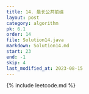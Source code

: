 ```yaml
---
title: 14. 最长公共前缀
layout: post
category: algorithm
pk: 6.1
order: 14
file: Solution14.java
markdown: Solution14.md
start: 23
end: -1
skip: 4
last_modified_at: 2023-08-15
---
```


{% include leetcode.md %}